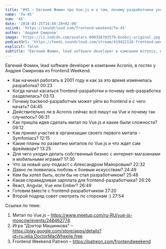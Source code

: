 ```yaml
---
title: "#45 – Евгений Фомин про Vue.js и о том, почему разработчики уходят из backend’а во frontend"
name: 'fw-45'
num: '45'
date: '2018-03-25T14:40:28+02:00'
scLink: 'https://soundcloud.com/frontend-weekend/fw-45'
author: 'Андрей Смирнов'
image: 'https://i1.sndcdn.com/avatars-000358703579-bnobxj-original.jpg'
podcastUrl: 'https://feeds.soundcloud.com/stream/419422116-frontend-weekend-fw-45.m4a'
explicit: false
subtitle: "Евгений Фомин, lead software developer в компании Acronis, в гостях у Андрея Смирнова из Frontend Weekend.  "
---
```

Евгений Фомин, lead software developer в компании Acronis, в гостях у Андрея Смирнова из Frontend Weekend.  

- Как начинал работать в 2001 году и как за это время изменилась разработка? <timecode sec="23">00:23</timecode>
- Когда начал касаться frontend-разработки и почему web-разработка разделилась? <timecode sec="193">03:13</timecode>
- Почему backend-разработчик может уйти во frontend и с чего начать? <timecode sec="285">04:45</timecode>
- Действительно ли в Acronis сейчас всё пишут на Vue и почему так случилось? <timecode sec="391">06:31</timecode>
- Как пришла идея сделать митап по Vue.js и какие были сложности? <timecode sec="552">09:12</timecode>
- Как принял участие в организации своего первого митапа - Symfoniacs? <timecode sec="735">12:15</timecode>
- Какие планы по развитию митапов по Vue.js и что ждет сам фреймворк? <timecode sec="805">13:25</timecode>
- Для чего уходил делать собственный бизнес с интернет-магазинами и мобильными играми? <timecode sec="1050">17:30</timecode>
- Что за новый шоу-подкаст с Александром Майоровым? <timecode sec="1352">22:32</timecode>
- Давно ли появилась любовь к боевым искусствам? <timecode sec="1489">24:49</timecode>
- Кем бы хотел быть, если бы не стал разработчиком? <timecode sec="1548">25:48</timecode>
- Какая справедливая зарплата для frontend-разработчика? <timecode sec="1586">26:26</timecode>
- React, Angular, Vue или Ember? <timecode sec="1609">26:49</timecode>
- Готовим вместе с frontend-разработчиком <timecode sec="1640">27:20</timecode>
- Второй подряд совет смотреть по сторонам :) <timecode sec="1674">27:54</timecode>

Ссылки по теме:
1) Митап по Vue.js – https://www.meetup.com/ru-RU/vue-js-moscow/events/248462774
2) Игра "Доктор Машинкова" – https://play.google.com/store/apps/details?id=ru.jeka.DoctorMacWheelie.free
3) Frontend Weekend Patreon – https://patreon.com/frontendweekend